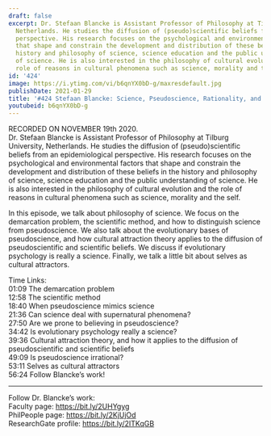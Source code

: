 ```yaml
---
draft: false
excerpt: Dr. Stefaan Blancke is Assistant Professor of Philosophy at Tilburg University,
  Netherlands. He studies the diffusion of (pseudo)scientific beliefs from an epidemiological
  perspective. His research focuses on the psychological and environmental factors
  that shape and constrain the development and distribution of these beliefs in the
  history and philosophy of science, science education and the public understanding
  of science. He is also interested in the philosophy of cultural evolution and the
  role of reasons in cultural phenomena such as science, morality and the self.
id: '424'
image: https://i.ytimg.com/vi/b6qnYX0bD-g/maxresdefault.jpg
publishDate: 2021-01-29
title: '#424 Stefaan Blancke: Science, Pseudoscience, Rationality, and Cultural Evolution'
youtubeid: b6qnYX0bD-g
---
```

<div class="timelinks">

RECORDED ON NOVEMBER 19th 2020.  
Dr. Stefaan Blancke is Assistant Professor of Philosophy at Tilburg University, Netherlands. He studies the diffusion of (pseudo)scientific beliefs from an epidemiological perspective. His research focuses on the psychological and environmental factors that shape and constrain the development and distribution of these beliefs in the history and philosophy of science, science education and the public understanding of science. He is also interested in the philosophy of cultural evolution and the role of reasons in cultural phenomena such as science, morality and the self.

In this episode, we talk about philosophy of science. We focus on the demarcation problem, the scientific method, and how to distinguish science from pseudoscience. We also talk about the evolutionary bases of pseudoscience, and how cultural attraction theory applies to the diffusion of pseudoscientific and scientific beliefs. We discuss if evolutionary psychology is really a science. Finally, we talk a little bit about selves as cultural attractors.

Time Links:  
<time>01:09</time> The demarcation problem  
<time>12:58</time> The scientific method  
<time>18:40</time> When pseudoscience mimics science  
<time>21:36</time> Can science deal with supernatural phenomena?  
<time>27:50</time> Are we prone to believing in pseudoscience?  
<time>34:42</time> Is evolutionary psychology really a science?  
<time>39:36</time> Cultural attraction theory, and how it applies to the diffusion of pseudoscientific and scientific beliefs  
<time>49:09</time> Is pseudoscience irrational?  
<time>53:11</time> Selves as cultural attractors  
<time>56:24</time> Follow Blancke’s work!

---

Follow Dr. Blancke’s work:  
Faculty page: https://bit.ly/2UHYgyg  
PhilPeople page: https://bit.ly/2KjUjOd  
ResearchGate profile: https://bit.ly/2ITKqGB
</div>

